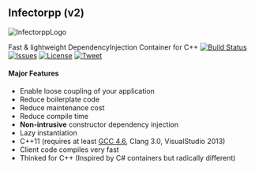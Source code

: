 ## Infectorpp (v2)

![InfectorppLogo](https://github.com/Darelbi/Infectorpp2/blob/master/doc/Infectorpp2.png)

Fast & lightweight DependencyInjection Container for C++
[![Build Status](https://travis-ci.org/Darelbi/Infectorpp2.svg?branch=master)](https://travis-ci.org/Darelbi/Infectorpp2)
[![Issues](https://img.shields.io/github/issues/Darelbi/Infectorpp2.svg)](https://github.com/Darelbi/Infectorpp2/issues)
[![License](https://img.shields.io/badge/license-MIT-blue.svg)](https://github.com/Darelbi/Infectorpp2/blob/master/LICENSE.md)
[![Tweet](https://img.shields.io/twitter/url/https/github.com/Darelbi/Infectorpp2.svg?style=social)](http://ctt.ec/a8OEe)

#### Major Features 
  * Enable loose coupling of your application
  * Reduce boilerplate code
  * Reduce maintenance cost
  * Reduce compile time
  * **Non-intrusive** constructor dependency injection
  * Lazy instantiation
  * C++11 (requires at least [GCC 4.6](http://gameprog.it/articles/90/c-11-getting-started-on-windows#.U95T7aNBm7g), Clang 3.0, VisualStudio 2013)
  * Client code compiles very fast
  * Thinked for C++ (Inspired by C# containers but radically different)

